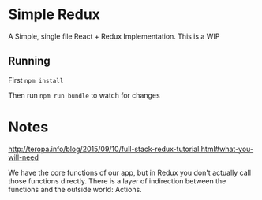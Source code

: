 # Simple Redux

A Simple, single file React + Redux Implementation. This is a WIP


## Running

First `npm install`

Then run `npm run bundle` to watch for changes



# Notes

http://teropa.info/blog/2015/09/10/full-stack-redux-tutorial.html#what-you-will-need

We have the core functions of our app, but in Redux you don't actually call those functions directly. There is a layer of indirection between the functions and the outside world: Actions.



